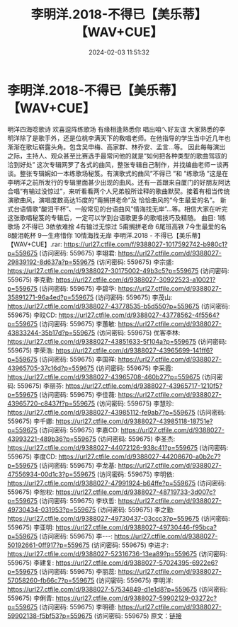 ﻿---
title: 李明洋.2018-不得已【美乐蒂】【WAV+CUE】
date: 2024-02-03 11:51:32
categories: WAV车载音乐、镜像
tags: 华语中文
---
# 李明洋.2018-不得已【美乐蒂】【WAV+CUE】

明洋四海唸歌诗 欢喜逗阵练歌场
有缘相逢熟悉你 唱出咱ㄟ好友谊
大家熟悉的李明洋除了是歌手外，还是位桃李满天下的敎唱老师。在他指导的学生当中近几年也渐渐在歌坛崭露头角。包含吴申梅、高家群、林乔安、孟言…等。
因此每每演出之际，主持人、观众甚至比赛选手最常问他的就是“如何把各种类型的歌曲驾驭的洽到好处”
这次专辑网罗了各式的曲风，整张专辑自己制作，并找编曲老师ㄧ谈再谈。整张专辑婉如一本练歌场秘笈。有演歌式的曲风”不得已 ”和
”练歌场
”这是在李明洋之前所发行的专辑里面甚少出现的曲风。还有一首跟来自厦门的好朋友阿达合唱“有输过没惊过”，来听看看两个人兄弟般所诠释的歌曲默契。接着有相当传统演歌曲风，演唱度数高达15度的“甭搁拼老命”及
恰恰曲风的“今生最爱的名”。
新式台语情歌“酸泪干杯”、一般常见的台语曲风”情海找无岸”...等。相信大家在听完这张歌唱秘笈的专辑后，一定可以学到台语歌更多的歌唱技巧及精随。
曲目:
1练歌场
2不得已
3依依难捨
4有输过无惊过
5甭搁拼老命
6尾班高铁
7今生最爱的名
8酸泪乾杯
9一生疼惜你
10情海找无岸
李明洋.2018 - 不得已【美乐蒂】【WAV+CUE】.rar: https://url27.ctfile.com/f/9388027-1017592742-b980c1?p=559675
(访问密码: 559675)
李翊君: https://url27.ctfile.com/d/9388027-29839192-8d637a?p=559675
(访问密码: 559675)
李宗盛: https://url27.ctfile.com/d/9388027-30175002-49b3c5?p=559675
(访问密码: 559675)
李克勤: https://url27.ctfile.com/d/9388027-30922523-a10021?p=559675
(访问密码: 559675)
李碧华: https://url27.ctfile.com/d/9388027-35891271-96a4ed?p=559675
(访问密码: 559675)
李茂山: https://url27.ctfile.com/d/9388027-43778535-b5d550?p=559675
(访问密码: 559675)
李玟CD: https://url27.ctfile.com/d/9388027-43778562-4f5564?p=559675
(访问密码: 559675)
李蕙敏: https://url27.ctfile.com/d/9388027-43833244-35b17d?p=559675
(访问密码: 559675)
优客李林: https://url27.ctfile.com/d/9388027-43851633-5f104a?p=559675
(访问密码: 559675)
李荣浩: https://url27.ctfile.com/d/9388027-43965699-141ff6?p=559675
(访问密码: 559675)
李国祥: https://url27.ctfile.com/d/9388027-43965705-37c16d?p=559675
(访问密码: 559675)
李采霞: https://url27.ctfile.com/d/9388027-43965708-460b27?p=559675
(访问密码: 559675)
李丽芬: https://url27.ctfile.com/d/9388027-43965717-1210f5?p=559675
(访问密码: 559675)
李佳薇: https://url27.ctfile.com/d/9388027-43965720-c8437f?p=559675
(访问密码: 559675)
李慧珍: https://url27.ctfile.com/d/9388027-43985112-fe9ab7?p=559675
(访问密码: 559675)
李千娜: https://url27.ctfile.com/d/9388027-43985118-18751e?p=559675
(访问密码: 559675)
李嘉CD: https://url27.ctfile.com/d/9388027-43993221-489b36?p=559675
(访问密码: 559675)
李圣杰: https://url27.ctfile.com/d/9388027-44072126-938c41?p=559675
(访问密码: 559675)
李度CD: https://url27.ctfile.com/d/9388027-44208670-a0b2c7?p=559675
(访问密码: 559675)
李龙基: https://url27.ctfile.com/d/9388027-47556934-00d1c3?p=559675
(访问密码: 559675)
李明依: https://url27.ctfile.com/d/9388027-47991924-b64ffe?p=559675
(访问密码: 559675)
李恕权: https://url27.ctfile.com/d/9388027-48719733-3d007c?p=559675
(访问密码: 559675)
李玖哲: https://url27.ctfile.com/d/9388027-49730434-031953?p=559675
(访问密码: 559675)
李之勤: https://url27.ctfile.com/d/9388027-49730437-03ccc3?p=559675
(访问密码: 559675)
李亚明: https://url27.ctfile.com/d/9388027-49730446-f95bca?p=559675
(访问密码: 559675)
李---: https://url27.ctfile.com/d/9388027-50192661-0ff917?p=559675
(访问密码: 559675)
李进才: https://url27.ctfile.com/d/9388027-52316736-13ea89?p=559675
(访问密码: 559675)
李建复: https://url27.ctfile.com/d/9388027-57024395-6922e6?p=559675
(访问密码: 559675)
李丽蕊: https://url27.ctfile.com/d/9388027-57058260-fb66c7?p=559675
(访问密码: 559675)
李明洋: https://url27.ctfile.com/d/9388027-57534849-d1e1d8?p=559675
(访问密码: 559675)
李俐青: https://url27.ctfile.com/d/9388027-59902129-03272c?p=559675
(访问密码: 559675)
李明德: https://url27.ctfile.com/d/9388027-59902138-f5bf53?p=559675
(访问密码: 559675)
原文：[链接](https://blog.sina.com.cn/s/blog_1647c7e76010314ct.html)